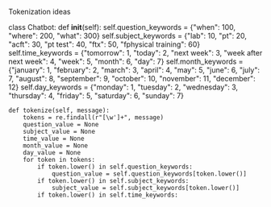 Tokenization ideas


class Chatbot:
    def __init__(self):
        self.question_keywords = {"when": 100, "where": 200, "what": 300}
        self.subject_keywords = {"lab": 10, "pt": 20, "acft": 30, "pt test": 40, "ftx": 50, "fphysical training": 60}
        self.time_keywords = {"tomorrow": 1, "today": 2, "next week": 3, "week after next week": 4, "week": 5, "month": 6, "day": 7}
        self.month_keywords = {"january": 1, "february": 2, "march": 3, "april": 4, "may": 5, "june": 6, "july": 7, "august": 8, "september": 9, "october": 10, "november": 11, "december": 12}
        self.day_keywords = {"monday": 1, "tuesday": 2, "wednesday": 3, "thursday": 4, "friday": 5, "saturday": 6, "sunday": 7}

    def tokenize(self, message):
        tokens = re.findall(r"[\w']+", message)
        question_value = None
        subject_value = None
        time_value = None
        month_value = None
        day_value = None
        for token in tokens:
            if token.lower() in self.question_keywords:
                question_value = self.question_keywords[token.lower()]
            if token.lower() in self.subject_keywords:
                subject_value = self.subject_keywords[token.lower()]
            if token.lower() in self.time_keywords:
